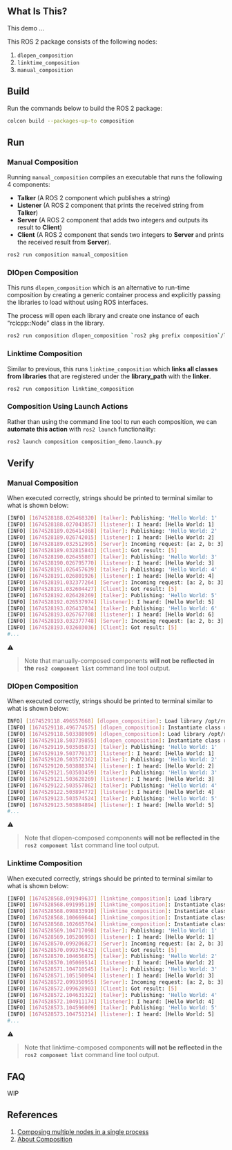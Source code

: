 ## **What Is This?**

This demo ...

This ROS 2 package consists of the following nodes:

1. `dlopen_composition`
2. `linktime_composition`
3. `manual_composition`

## **Build**

Run the commands below to build the ROS 2 package:

```bash
colcon build --packages-up-to composition
```

## **Run**

### Manual Composition

Running `manual_composition` compiles an executable that runs the following 4 components: 

- **Talker** (A ROS 2 component which publishes a string)
- **Listener** (A ROS 2 component that prints the received string from **Talker**)
- **Server** (A ROS 2 component that adds two integers and outputs its result to **Client**)
- **Client** (A ROS 2 component that sends two integers to **Server** and prints the received result from **Server**). 

```bash
ros2 run composition manual_composition
```

### DlOpen Composition

This runs `dlopen_composition` which is an alternative to run-time composition by creating a generic container process and explicitly passing the libraries to load without using ROS interfaces. 

The process will open each library and create one instance of each “rclcpp::Node” class in the library.

```bash
ros2 run composition dlopen_composition `ros2 pkg prefix composition`/lib/libtalker_component.so `ros2 pkg prefix composition`/lib/liblistener_component.so
```

### Linktime Composition

Similar to previous, this runs `linktime_composition` which **links all classes from libraries** that are registered under the **library_path** with the **linker**.

```bash
ros2 run composition linktime_composition
```

### Composition Using Launch Actions

Rather than using the command line tool to run each composition, we can **automate this action** with `ros2 launch` functionality:

```bash
ros2 launch composition composition_demo.launch.py
```

## **Verify**

### Manual Composition

When executed correctly, strings should be printed to terminal similar to what is shown below:

```bash
[INFO] [1674528188.026468320] [talker]: Publishing: 'Hello World: 1'
[INFO] [1674528188.027043857] [listener]: I heard: [Hello World: 1]
[INFO] [1674528189.026414368] [talker]: Publishing: 'Hello World: 2'
[INFO] [1674528189.026742015] [listener]: I heard: [Hello World: 2]
[INFO] [1674528189.032512995] [Server]: Incoming request: [a: 2, b: 3]
[INFO] [1674528189.032815843] [Client]: Got result: [5]
[INFO] [1674528190.026455807] [talker]: Publishing: 'Hello World: 3'
[INFO] [1674528190.026795770] [listener]: I heard: [Hello World: 3]
[INFO] [1674528191.026457639] [talker]: Publishing: 'Hello World: 4'
[INFO] [1674528191.026801926] [listener]: I heard: [Hello World: 4]
[INFO] [1674528191.032377264] [Server]: Incoming request: [a: 2, b: 3]
[INFO] [1674528191.032604427] [Client]: Got result: [5]
[INFO] [1674528192.026428269] [talker]: Publishing: 'Hello World: 5'
[INFO] [1674528192.026537974] [listener]: I heard: [Hello World: 5]
[INFO] [1674528193.026437034] [talker]: Publishing: 'Hello World: 6'
[INFO] [1674528193.026767708] [listener]: I heard: [Hello World: 6]
[INFO] [1674528193.032377748] [Server]: Incoming request: [a: 2, b: 3]
[INFO] [1674528193.032603036] [Client]: Got result: [5]
#...
```

:warning:
> Note that manually-composed components **will not be reflected in the `ros2 component list`** command line tool output.

### DlOpen Composition

When executed correctly, strings should be printed to terminal similar to what is shown below:

```bash
INFO] [1674529118.496557668] [dlopen_composition]: Load library /opt/ros/rolling/lib/libtalker_component.so
[INFO] [1674529118.496774575] [dlopen_composition]: Instantiate class rclcpp_components::NodeFactoryTemplate<composition::Talker>
[INFO] [1674529118.503388909] [dlopen_composition]: Load library /opt/ros/rolling/lib/liblistener_component.so
[INFO] [1674529118.503739855] [dlopen_composition]: Instantiate class rclcpp_components::NodeFactoryTemplate<composition::Listener>
[INFO] [1674529119.503505873] [talker]: Publishing: 'Hello World: 1'
[INFO] [1674529119.503770137] [listener]: I heard: [Hello World: 1]
[INFO] [1674529120.503572362] [talker]: Publishing: 'Hello World: 2'
[INFO] [1674529120.503888374] [listener]: I heard: [Hello World: 2]
[INFO] [1674529121.503503459] [talker]: Publishing: 'Hello World: 3'
[INFO] [1674529121.503628269] [listener]: I heard: [Hello World: 3]
[INFO] [1674529122.503557862] [talker]: Publishing: 'Hello World: 4'
[INFO] [1674529122.503894772] [listener]: I heard: [Hello World: 4]
[INFO] [1674529123.503574524] [talker]: Publishing: 'Hello World: 5'
[INFO] [1674529123.503884894] [listener]: I heard: [Hello World: 5]
#...
```

:warning:
> Note that dlopen-composed components **will not be reflected in the `ros2 component list`** command line tool output.


### Linktime Composition

When executed correctly, strings should be printed to terminal similar to what is shown below:

```bash
[INFO] [1674528568.091949637] [linktime_composition]: Load library 
[INFO] [1674528568.091995119] [linktime_composition]: Instantiate class rclcpp_components::NodeFactoryTemplate<composition::Client>
[INFO] [1674528568.098833910] [linktime_composition]: Instantiate class rclcpp_components::NodeFactoryTemplate<composition::Listener>
[INFO] [1674528568.100669644] [linktime_composition]: Instantiate class rclcpp_components::NodeFactoryTemplate<composition::Server>
[INFO] [1674528568.102665704] [linktime_composition]: Instantiate class rclcpp_components::NodeFactoryTemplate<composition::Talker>
[INFO] [1674528569.104717098] [talker]: Publishing: 'Hello World: 1'
[INFO] [1674528569.105206993] [listener]: I heard: [Hello World: 1]
[INFO] [1674528570.099206827] [Server]: Incoming request: [a: 2, b: 3]
[INFO] [1674528570.099376432] [Client]: Got result: [5]
[INFO] [1674528570.104656875] [talker]: Publishing: 'Hello World: 2'
[INFO] [1674528570.105069514] [listener]: I heard: [Hello World: 2]
[INFO] [1674528571.104710545] [talker]: Publishing: 'Hello World: 3'
[INFO] [1674528571.105150094] [listener]: I heard: [Hello World: 3]
[INFO] [1674528572.099350955] [Server]: Incoming request: [a: 2, b: 3]
[INFO] [1674528572.099628903] [Client]: Got result: [5]
[INFO] [1674528572.104631322] [talker]: Publishing: 'Hello World: 4'
[INFO] [1674528572.104911174] [listener]: I heard: [Hello World: 4]
[INFO] [1674528573.104596009] [talker]: Publishing: 'Hello World: 5'
[INFO] [1674528573.104751214] [listener]: I heard: [Hello World: 5]
#...
```

:warning:
> Note that linktime-composed components **will not be reflected in the `ros2 component list`** command line tool output.


## **FAQ**

WIP

## **References**

1. [Composing multiple nodes in a single process](https://docs.ros.org/en/rolling/Tutorials/Intermediate/Composition.html)
2. [About Composition](https://docs.ros.org/en/rolling/Concepts/About-Composition.html#about-composition)

